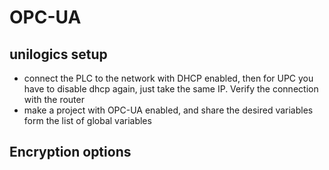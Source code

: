 # OPC-UA

## unilogics setup

 * connect the PLC to the network with DHCP enabled, then for UPC you have to disable dhcp again, just take the same IP. Verify the connection with the router
 * make a project with OPC-UA enabled, and share the desired variables form the list of global variables

## Encryption options 

